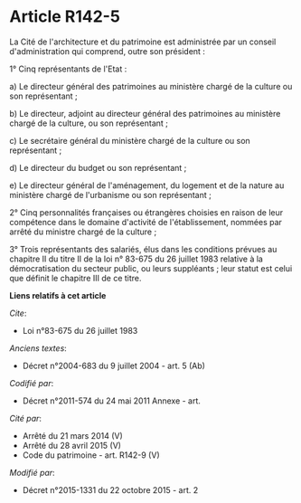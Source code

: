# Article R142-5

La Cité de l'architecture et du patrimoine est administrée par un conseil d'administration qui comprend, outre son
président :

1° Cinq représentants de l'Etat :

a) Le directeur général des patrimoines au ministère chargé de la culture ou son représentant ;

b) Le directeur, adjoint au directeur général des patrimoines au ministère chargé de la culture, ou son représentant ;

c) Le secrétaire général du ministère chargé de la culture ou son représentant ;

d) Le directeur du budget ou son représentant ;

e) Le directeur général de l'aménagement, du logement et de la nature au ministère chargé de l'urbanisme ou son
représentant ;

2° Cinq personnalités françaises ou étrangères choisies en raison de leur compétence dans le domaine d'activité de
l'établissement, nommées par arrêté du ministre chargé de la culture ;

3° Trois représentants des salariés, élus dans les conditions prévues au chapitre II du titre II de la loi n° 83-675 du 26
juillet 1983 relative à la démocratisation du secteur public, ou leurs suppléants ; leur statut est celui que définit le
chapitre III de ce titre.

**Liens relatifs à cet article**

_Cite_:

  - Loi n°83-675 du 26 juillet 1983

_Anciens textes_:

  - Décret n°2004-683 du 9 juillet 2004 - art. 5 (Ab)

_Codifié par_:

  - Décret n°2011-574 du 24 mai 2011 Annexe - art.

_Cité par_:

  - Arrêté du 21 mars 2014 (V)
  - Arrêté du 28 avril 2015 (V)
  - Code du patrimoine - art. R142-9 (V)

_Modifié par_:

  - Décret n°2015-1331 du 22 octobre 2015 - art. 2
